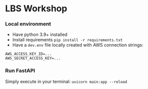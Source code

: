 # LBS Workshop

### Local environment

- Have python 3.9+ installed
- Install requirements `pip install -r requirements.txt`
- Have a `dev.env` file locally created with AWS connection strings:

```
AWS_ACCESS_KEY_ID=...
AWS_SECRET_ACCESS_KEY=...
```

### Run FastAPI

Simply execute in your terminal: `uvicorn main:app --reload`